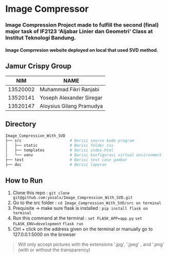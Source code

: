 # Image Compressor

### Image Compression Project made to fulfill the second (final) major task of IF2123 'Aljabar Linier dan Geometri' Class at Institut Teknologi Bandung.

#### Image Comprresion website deployed on local that used SVD method.

## Jamur Crispy Group

| NIM      | NAME                     |
|----------|--------------------------|
| 13520002 | Muhammad Fikri Ranjabi   |
| 13520141 | Yoseph Alexander Siregar |
| 13520147 | Aloysius Gilang Pramudya |

## Directory
```sh
Image_Compression_With_SVD
├── src                     # Berisi source kode program
│   ├── static              # Berisi folder css
│   ├── templates           # Berisi index.html
│   └── venv                # Berisi konfigurasi virtual environment
├── test                    # Berisi test case gambar
├── doc                     # Berisi laporan
```

## How to Run
1. Clone this repo : `git clone git@github.com:yosalx/Image_Compression_With_SVD.git`
2. Go to the src folder : `cd Image_Compression_With_SVD/src on terminal `
3. Prequisite -> make sure flask is installed : `pip install flask on terminal `
4. Run this command at the terminal :
`set FLASK_APP=app.py`
`set FLASK_ENV=development`
`flask run`
5. Ctrl + click on the address given on the terminal or manually go to 127.0.0.1:5000 on the browser

> Will only accept pictures with the extensions '.jpg', '.jpeg' , and '.png' (with or without the transparency)
